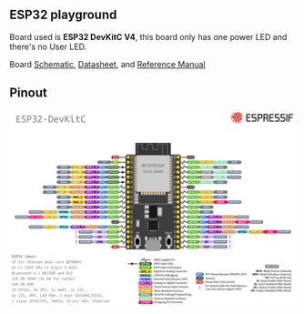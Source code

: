## ESP32 playground       
    
Board used is **ESP32 DevKitC V4**, this board only has one power LED and there's no User LED.	   
     
Board [Schematic](docs/esp32_devkitc_v4_schematic.pdf), [Datasheet](docs/esp32-wroom-32_datasheet_en.pdf), and [Reference Manual](docs/esp32_technical_reference_manual_en.pdf)	  
       
	   
## Pinout	   
     
<img src="imgs/esp32-devkitC-v4-pinout.png" alt="esp32 devkitC v4 pinout" title="esp32 devkitC v4 pinout"> 	 